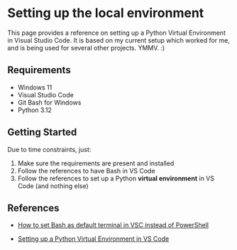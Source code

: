# Setting up the local environment

This page provides a reference on setting up a Python Virtual Environment in Visual Studio Code. It is based on my current setup which worked for me, and is being used for several other projects. YMMV. :)

## Requirements
- Windows 11
- Visual Studio Code
- Git Bash for Windows
- Python 3.12

## Getting Started

Due to time constraints, just:

1. Make sure the requirements are present and installed
2. Follow the references to have Bash in VS Code
3. Follow the references to set up a Python **virtual environment** in VS Code (and nothing else)

## References

- [How to set Bash as default terminal in VSC instead of PowerShell](https://code.visualstudio.com/docs/terminal/profiles)

- [Setting up a Python Virtual Environment in VS Code](https://code.visualstudio.com/docs/python/environments#_creating-environments)